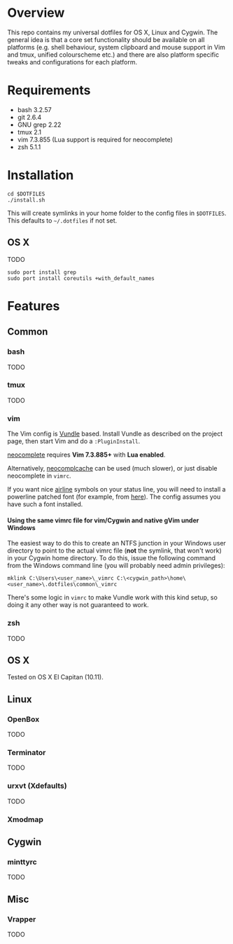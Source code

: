 # Overview

This repo contains my universal dotfiles for OS X, Linux and Cygwin.
The general idea is that a core set functionality should be available on all
platforms (e.g. shell behaviour, system clipboard and mouse support in Vim and
tmux, unified colourscheme etc.) and there are also platform specific
tweaks and configurations for each platform.


# Requirements

- bash 3.2.57
- git 2.6.4
- GNU grep 2.22
- tmux 2.1
- vim 7.3.855 (Lua support is required for neocomplete)
- zsh 5.1.1


# Installation

```
cd $DOTFILES
./install.sh
```

This will create symlinks in your home folder to the config files in
`$DOTFILES`. This defaults to `~/.dotfiles` if not set.


## OS X

TODO

```
sudo port install grep
sudo port install coreutils +with_default_names
```



# Features

## Common

### bash

TODO

### tmux

TODO

### vim

The Vim config is [Vundle](https://github.com/gmarik/Vundle.vim) based.
Install Vundle as described on the project page, then start Vim and do a
`:PluginInstall`.

[neocomplete](https://github.com/Shougo/neocomplete.vim) requires **Vim
7.3.885+** with **Lua enabled**.

Alternatively, [neocomplcache](https://github.com/Shougo/neocomplcache.vim)
can be used (much slower), or just disable neocomplete in `vimrc`.

If you want nice [airline](https://github.com/bling/vim-airline) symbols on
your status line, you will need to install a powerline patched font (for
example, from [here](https://github.com/Lokaltog/powerline-fonts)). The config
assumes you have such a font installed.

#### Using the same vimrc file for vim/Cygwin and native gVim under Windows

The easiest way to do this to create an NTFS junction in your Windows user directory to
point to the actual vimrc file (**not** the symlink, that won't work) in your Cygwin home directory.
To do this, issue the following command from the Windows command line (you will probably need admin
privileges):

```
mklink C:\Users\<user_name>\_vimrc C:\<cygwin_path>\home\<user_name>\.dotfiles\common\_vimrc
```

There's some logic in `vimrc` to make Vundle work with this kind setup, so
doing it any other way is not guaranteed to work.


### zsh

TODO


## OS X

Tested on OS X El Capitan (10.11).


## Linux

### OpenBox

TODO

### Terminator

TODO

### urxvt (Xdefaults)

TODO

### Xmodmap


## Cygwin

### minttyrc

TODO


## Misc

### Vrapper

TODO

